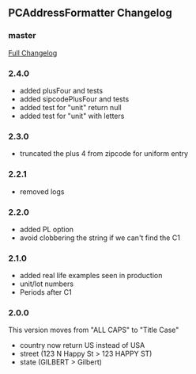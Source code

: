 ## PCAddressFormatter Changelog

### master
[Full Changelog](https://github.com/panda-clouds/address-formatter/compare/2.0.0...master)

### 2.4.0

- added plusFour and tests
- added sipcodePlusFour and tests
- added test for "unit" return null
- added test for "unit" with letters

### 2.3.0

- truncated the plus 4 from zipcode for uniform entry

### 2.2.1

- removed logs

### 2.2.0

- added PL option
- avoid clobbering the string if we can't find the C1

### 2.1.0

- added real life examples seen in production
- unit/lot numbers
- Periods after C1

### 2.0.0

This version moves from "ALL CAPS" to "Title Case"

- country now return US instead of USA
- street (123 N Happy St > 123 HAPPY ST)
- state (GILBERT > Gilbert)